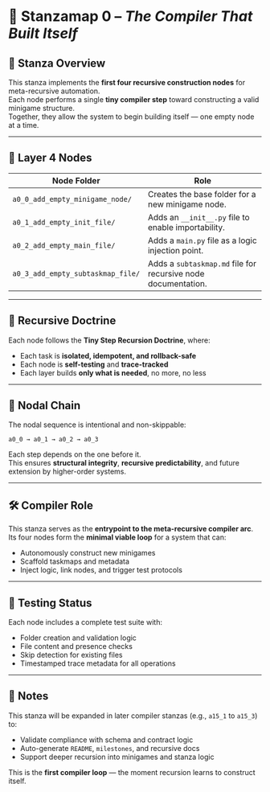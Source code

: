 <!-- Save to: a15_0_the_compiler_that_built_itself\taskmaps\stanzamap_0.md -->

# 🧭 Stanzamap 0 – *The Compiler That Built Itself*

## 🌱 Stanza Overview

This stanza implements the **first four recursive construction nodes** for meta-recursive automation.  
Each node performs a single **tiny compiler step** toward constructing a valid minigame structure.  
Together, they allow the system to begin building itself — one empty node at a time.

---

## 🧩 Layer 4 Nodes

| Node Folder | Role |
|-------------|------|
| `a0_0_add_empty_minigame_node/` | Creates the base folder for a new minigame node. |
| `a0_1_add_empty_init_file/` | Adds an `__init__.py` file to enable importability. |
| `a0_2_add_empty_main_file/` | Adds a `main.py` file as a logic injection point. |
| `a0_3_add_empty_subtaskmap_file/` | Adds a `subtaskmap.md` file for recursive node documentation. |

---

## 🔁 Recursive Doctrine

Each node follows the **Tiny Step Recursion Doctrine**, where:

- Each task is **isolated, idempotent, and rollback-safe**  
- Each node is **self-testing** and **trace-tracked**  
- Each layer builds **only what is needed**, no more, no less

---

## 🔗 Nodal Chain

The nodal sequence is intentional and non-skippable:

```plaintext
a0_0 → a0_1 → a0_2 → a0_3
```

Each step depends on the one before it.  
This ensures **structural integrity**, **recursive predictability**, and future extension by higher-order systems.

---

## 🛠️ Compiler Role

This stanza serves as the **entrypoint to the meta-recursive compiler arc**.  
Its four nodes form the **minimal viable loop** for a system that can:

- Autonomously construct new minigames  
- Scaffold taskmaps and metadata  
- Inject logic, link nodes, and trigger test protocols

---

## 🧪 Testing Status

Each node includes a complete test suite with:

- Folder creation and validation logic  
- File content and presence checks  
- Skip detection for existing files  
- Timestamped trace metadata for all operations

---

## 📘 Notes

This stanza will be expanded in later compiler stanzas (e.g., `a15_1` to `a15_3`) to:

- Validate compliance with schema and contract logic  
- Auto-generate `README`, `milestones`, and recursive docs  
- Support deeper recursion into minigames and stanza logic

This is the **first compiler loop** — the moment recursion learns to construct itself.
